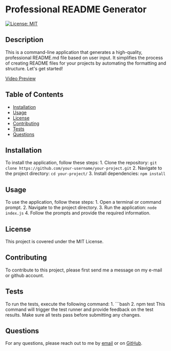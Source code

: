 # Professional README Generator

[![License: MIT](https://img.shields.io/badge/License-MIT-blue.svg)](https://opensource.org/licenses/MIT)

## Description

This is a command-line application that generates a high-quality, professional README.md file based on user input. It simplifies the process of creating README files for your projects by automating the formatting and structure. Let's get started!

[Video Preview](https://drive.google.com/file/d/1NNxqikL1Lb0BAxKnsfRCNQApnMY01F0n/view)

## Table of Contents

- [Installation](#installation)
- [Usage](#usage)
- [License](#license)
- [Contributing](#contributing)
- [Tests](#tests)
- [Questions](#questions)

## Installation

To install the application, follow these steps: 1. Clone the repository: `git clone https://github.com/your-username/your-project.git` 2. Navigate to the project directory: `cd your-project/` 3. Install dependencies: `npm install`

## Usage

To use the application, follow these steps: 1. Open a terminal or command prompt. 2. Navigate to the project directory. 3. Run the application: `node index.js` 4. Follow the prompts and provide the required information.

## License

This project is covered under the MIT License.

## Contributing

To contribute to this project, please first send me a message on my e-mail or github account.

## Tests

To run the tests, execute the following command: 1. ```bash 2. npm test This command will trigger the test runner and provide feedback on the test results. Make sure all tests pass before submitting any changes.

## Questions

For any questions, please reach out to me by [email](mailto:fot28m@gmail.com) or on [GitHub](https://github.com/Fot28).
